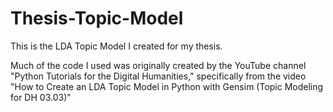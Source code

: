 # Thesis-Topic-Model

This is the LDA Topic Model I created for my thesis.

Much of the code I used was originally created by the YouTube channel "Python Tutorials for the Digital Humanities," specifically from the video
"How to Create an LDA Topic Model in Python with Gensim (Topic Modeling for DH 03.03)"
